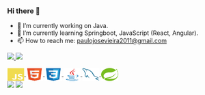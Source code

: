 ### Hi there 👋
- 🔭 I’m currently working on Java.
- 🌱 I’m currently learning Springboot, JavaScript (React, Angular).
- 📫 How to reach me: paulojosevieira2011@gmail.com


<div>
  <a href="https://github.com/PaulinVieira">
  <img height="180em" src="https://github-readme-stats.vercel.app/api?username=paulinvieira&show_icons=true&theme=dark&include_all_commits=true&count_private=true"/>
  <img height="180em" src="https://github-readme-stats.vercel.app/api/top-langs/?username=paulinvieira&layout=compact&langs_count=7&theme=dark"/>
</div>
  
  <div style="display: inline_block"><br>
  <img align="center" alt="Paulo-Js" height="30" width="40" src="https://raw.githubusercontent.com/devicons/devicon/master/icons/javascript/javascript-plain.svg">
  <img align="center" alt="Paulo-HTML" height="30" width="40" src="https://raw.githubusercontent.com/devicons/devicon/master/icons/html5/html5-original.svg">
  <img align="center" alt="Paulo-CSS" height="30" width="40" src="https://raw.githubusercontent.com/devicons/devicon/master/icons/css3/css3-original.svg">
  <img align="center" alt="Paulo-Java" height="30" width="40" src="https://raw.githubusercontent.com/devicons/devicon/master/icons/java/java-original.svg">
  <img align="center" alt="Paulo-Mysql" height="30" width="40" src="https://raw.githubusercontent.com/devicons/devicon/master/icons/mysql/mysql-original.svg">
  <img align="center" alt="Paulo-Spring" height="30" width="40" src="https://raw.githubusercontent.com/devicons/devicon/master/icons/spring/spring-original.svg">
  </div>
  
  <div>
  <a href="https://www.linkedin.com/in/paulo-jose-vieira-uchoa/" target="_blank"><img src="https://img.shields.io/badge/-LinkedIn-%230077B5?style=for-the-badge&logo=linkedin&logoColor=white" target="_blank"></a>
  <a href = "mailto:paulojosevieira2011@gmail.com"><img src="https://img.shields.io/badge/-Gmail-%23333?style=for-the-badge&logo=gmail&logoColor=white" target="_blank"></a>
    <div>

